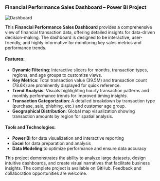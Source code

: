 ### Financial Performance Sales Dashboard – Power BI Project  
![Dashboard](https://github.com/user-attachments/assets/ee3a370f-9c94-45f4-9b90-60a45c650837)


This **Financial Performance Sales Dashboard** provides a comprehensive view of financial transaction data, offering detailed insights for data-driven decision-making. The dashboard is designed to be interactive, user-friendly, and highly informative for monitoring key sales metrics and performance trends.

#### Features:
- **Dynamic Filtering**: Interactive slicers for months, transaction types, regions, and age groups to customize views.  
- **Key Metrics**: Total transaction value (39.5M) and transaction count (78.6K) are prominently displayed for quick reference.  
- **Trend Analysis**: Visuals highlighting hourly transaction patterns and monthly performance trends for improved timing insights.  
- **Transaction Categorization**: A detailed breakdown by transaction type (purchase, sale, phishing, etc.) and customer age group.  
- **Geographical Distribution**: Global map visualization showing transaction amounts by region for spatial analysis.

#### Tools and Technologies:
- **Power BI** for data visualization and interactive reporting  
- **Excel** for data preparation and analysis  
- **Data Modeling** to optimize performance and ensure data accuracy  

This project demonstrates the ability to analyze large datasets, design intuitive dashboards, and create visual narratives that facilitate business insights. The complete project is available on GitHub. Feedback and collaboration opportunities are welcome.

